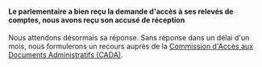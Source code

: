 #### Le parlementaire a bien reçu la demande d'accès à ses relevés de comptes, nous avons reçu son accusé de réception

Nous attendons désormais sa réponse.  Sans réponse dans un délai d'un mois, nous formulerons un recours auprès de la [Commission d'Accès aux Documents Administratifs (CADA)](http://cada.fr/).
